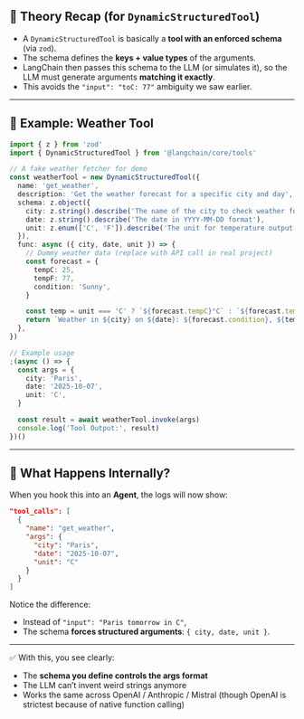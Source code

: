 ## 🔹 Theory Recap (for `DynamicStructuredTool`)

- A `DynamicStructuredTool` is basically a **tool with an enforced schema** (via `zod`).
- The schema defines the **keys + value types** of the arguments.
- LangChain then passes this schema to the LLM (or simulates it), so the LLM must generate arguments **matching it exactly**.
- This avoids the `"input": "toC: 77"` ambiguity we saw earlier.

---

## 🔹 Example: Weather Tool

```ts
import { z } from 'zod'
import { DynamicStructuredTool } from '@langchain/core/tools'

// A fake weather fetcher for demo
const weatherTool = new DynamicStructuredTool({
  name: 'get_weather',
  description: 'Get the weather forecast for a specific city and day',
  schema: z.object({
    city: z.string().describe('The name of the city to check weather for'),
    date: z.string().describe('The date in YYYY-MM-DD format'),
    unit: z.enum(['C', 'F']).describe('The unit for temperature output'),
  }),
  func: async ({ city, date, unit }) => {
    // Dummy weather data (replace with API call in real project)
    const forecast = {
      tempC: 25,
      tempF: 77,
      condition: 'Sunny',
    }

    const temp = unit === 'C' ? `${forecast.tempC}°C` : `${forecast.tempF}°F`
    return `Weather in ${city} on ${date}: ${forecast.condition}, ${temp}`
  },
})

// Example usage
;(async () => {
  const args = {
    city: 'Paris',
    date: '2025-10-07',
    unit: 'C',
  }

  const result = await weatherTool.invoke(args)
  console.log('Tool Output:', result)
})()
```

---

## 🔹 What Happens Internally?

When you hook this into an **Agent**, the logs will now show:

```json
"tool_calls": [
  {
    "name": "get_weather",
    "args": {
      "city": "Paris",
      "date": "2025-10-07",
      "unit": "C"
    }
  }
]
```

Notice the difference:

- Instead of `"input": "Paris tomorrow in C"`,
- The schema **forces structured arguments**: `{ city, date, unit }`.

---

✅ With this, you see clearly:

- The **schema you define controls the args format**
- The LLM can’t invent weird strings anymore
- Works the same across OpenAI / Anthropic / Mistral (though OpenAI is strictest because of native function calling)
